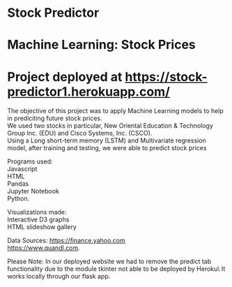 # Stock Predictor

# Machine Learning: Stock Prices

# Project deployed at https://stock-predictor1.herokuapp.com/


The objective of this project was to apply Machine Learning models to help in prediciting future stock prices.\
We used two stocks in particular, New Oriental Education & Technology Group Inc. (EDU) and Cisco Systems, Inc. (CSCO).\
Using a Long short-term memory (LSTM) and Multivariate regression model, after training and testing, we were able to predict stock prices


Programs used:\
Javascript\
HTML\
Pandas\
Jupyter Notebook\
Python.

Visualizations made:\
Interactive D3 graphs\
HTML slideshow gallery



Data Sources: https://finance.yahoo.com \
              https://www.quandl.com.

Please Note: In our deployed website we had to remove the predict tab functionality due to the module tkinter not able to be deployed by Heroku\ 
It works locally through our flask app.